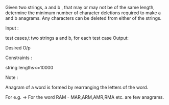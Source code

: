 Given two strings, a and b , that may or may not be of the same length, determine the minimum number of character deletions required to make a and b anagrams. Any characters can be deleted from either of the strings.

Input :

test cases,t
two strings a and b, for each test case
Output:

Desired O/p

Constraints :

string lengths<=10000

Note :

Anagram of a word is formed by rearranging the letters of the word.

For e.g. -> For the word RAM - MAR,ARM,AMR,RMA etc. are few anagrams.
